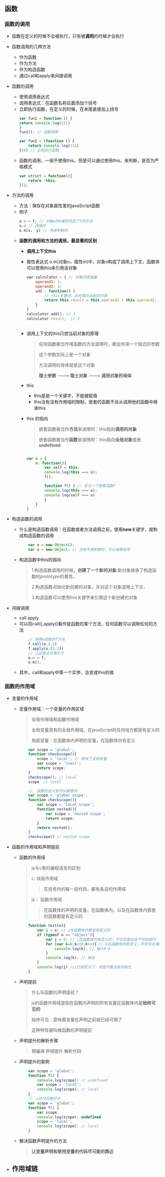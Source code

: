 ## 函数

### 函数的调用
+ 函数在定义的时候不会被执行，只有被**调用**的时候才会执行

+ 函数调用的几种方法
	- 作为函数
	- 作为方法
	- 作为构造函数
	- 通过call和apply来间接调用

+ 函数的调用
	- 使用调用表达式
	- 调用表达式：在函数名称后面添加个括号
	- 立即执行函数，在定义的时候，在末尾直接加上括号
		```js
		var fun1 = function () {
		return console.log(111)
		}
		fun1(); // 函数调用

		var fun2 = (function () {
			return console.log(111)
		}()) // 立即执行函数
		```
	- 函数的调用，一般不使用this，但是可以通过使用this，来判断，是否为严格模式
		```js
		var strict = function(){
			return !this;
		}();
		```

+ 方法的调用
	- 方法：保存在对象属性里的javaScript函数
	- 例子
		```js
		o.m = f; // 对象o的m属性添加了f的方法
		o.m // 调用时
		o.m(x， y) // 传递参数时

		```
	- <strong>函数的调用和方法的调用，最显著的区别</strong>
		* <strong>调用上下文this</strong>
		* 属性表达式 o.m(对象o，属性m)中，对象o构成了调用上下文，函数体可以使用this来引用该对象
			```js
			var calculator = { // 对象的直接量
				operand1: 1;
				operand2: 2;
				add : function() {
					// this关键词，此时指向当前的对象
					return this.result = this.operand1 + this.operand2;
				}
			}
			calculator.add(); // 3
			calculator.result;  // 3
				
			```
		* 调用上下文的this只想当前对象的原理
			> 
			>	任何函数被当作用函数的方法调用时，都会传递一个隐式的参数
			>
			>	这个参数实际上是一个对象
			>
			>	方法调用的母体就是这个对象
			>
			>	**隐士参数** ---> **隐士对象** ---> **调用对象的母体**
		* this
			+ this是是一个关键字，不能被赋值
			+ this没有没有作用域的限制，嵌套的函数不会从调用他的函数中继承this

		* this 的指向
			> 嵌套函数被当作**方法**来调用时：this指向**调用的对象**
			>
			> 嵌套函数被当作**函数**来调用时：this指向**全局对象**或者**undefined**

			```js

			var o = {
				m: function(){
					var self = this;
					console.log(this === o);
					f();

					function f() { // 定义一个嵌套函数f
					console.log(this === o);
					console.log(self === o)
					}
				}
			}
			```
+ 构造函数的调用
	- 什么是构造函数调用：在函数或者方法调用之前，使用**new**关键字，就构成构造函数的调用
		```js
			var o = new Object();
			var o = new Object; // 没有传递参数时，可以省略括号
		```
	- 构造函数中this的指向
		> 1.构造函数调用的时候，**创建了一个新的对象**;新对象继承了构造函数的*prototype*的属性，
		>
		> 2.构造函数*初始化*新创建的对象，并对这个对象调用上下文，
		>
		> 3.构造函数可以使用this关键字来引用这个新创建的对象

+ 间接调用
	- call apply
	- 可以将call(),apply()看作是函数的某个方法，任何函数可以调用任何的方法
		```js
			// 调用o函数的f方法
			f.call(o,1,2)
			f.apply(o,[1,2])
			// 上述表达式等价于
			o.m = f;
			o.m();
		```
	- 其中，call和apply中第一个实参，会变成this的值

### 函数的作用域	

+ 变量的作用域
	- 变量作用域：一个变量的作用区域
		> 全局作用域和函数作用域
		> 
		> 全局变量具有的全局作用域，在javaScript的任何地方都是有定义的
		> 
		> 局部变量：在函数体内声明的变量，在函数体内有定义

		```js
			var scope = 'global';
			function checkscope(){
				scope = 'local'; // 修改了全局变量
				var scope = 'loacl';
				return scope;
			}
			checkscope(); // local
			scope  // local

			//  函数的定义是可以嵌套的
			var scope = 'global scope';
			function checkscope(){
				var scope = 'local scope';
				function nested(){
					var scope = 'nested scope';
					return scope;
				}
				return nested();
			}
			checkscope() // nested scope

		```

+ 函数的作用域和声明提前
	- 函数的作用域
		> js与c类的编程语言的区别
		> 
		> c: 块级作用域
		>> 花括号内的每一段代码，都有各自的作用域
		> 
		> js： 函数作用域
		>> 在函数体的声明的变量，在函数体内，以及在函数体内嵌套的函数都是有定义的
		```js
			function test(o){
				var i = o; // i在函数体内都是有定义的
				if (typeof o == "object"){
					var j = 0; // j在函数体内有定义的，不仅仅是在这个代码段内
					for (var k=0;k<10;k++){ // k在函数体内有定义，不仅仅在循环内哟定义
						console.log(k); // 输入0-9
					}
					console.log(k); // 输出
				}
				console.log(j) //j已经定义了，但是可能没有初始化
			}
		```
	- 声明提前
		> 什么叫函数的声明提前？
		> 
		> js的函数作用域是指在函数内声明的所有变量在函数体内是**始终可见的**
		> 
		> 始终可见：意味着变量在声明之前就已经可用了
		>
		>这种特性被叫做函数的声明提前

	- 声明提升的解析步骤
		> 预编译
		声明提升
		解析代码


	- 声明提升的案例
		```js
			var scope = 'global';
			function f() {
				console.log(scope); // undefined
				var scope = 'local';
				console.log(scope); // local
			}
 			// 上述代码等价于
 			var scope = 'global';
			function f() {
				var scope;
				console.log(scope); undefined
				scope = 'local';
				console.log(scope); // local
			}
		```

	- 解决函数声明提升的方法
		> **让变量声明和使用变量的代码尽可能的靠近**

+ 作用域链
	- 


		
		



